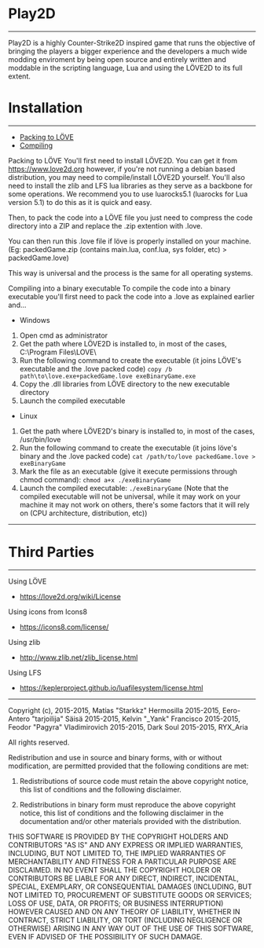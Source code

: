 # Play2D
----------------------------------------------------------------------------------------------------
Play2D is a highly Counter-Strike2D inspired game that runs the objective of bringing the players a bigger experience and the developers a much wide modding enviroment by being open source and entirely written and moddable in the scripting language, Lua and using the LÖVE2D to its full extent.


# Installation
----------------------------------------------------------------------------------------------------
* [Packing to LÖVE](#packing)
* [Compiling](#compiling)

<a name="packing"></a>Packing to LÖVE
You'll first need to install LÖVE2D. You can get it from https://www.love2d.org however, if you're not running a debian based distribution, you may need to compile/install LÖVE2D yourself. You'll also need to install the zlib and LFS lua libraries as they serve as a backbone for some operations. We recommend you to use luarocks5.1 (luarocks for Lua version 5.1) to do this as it is quick and easy.

Then, to pack the code into a LÖVE file you just need to compress the code directory into a ZIP and replace the .zip extention with .love. 

You can then run this .love file if löve is properly installed on your machine.
(Eg: packedGame.zip (contains main.lua, conf.lua, sys folder, etc) > packedGame.love)

This way is universal and the process is the same for all operating systems.

<a name="compiling"></a>Compiling into a binary executable
To compile the code into a binary executable you'll first need to pack the code into a .love as explained earlier and...

* Windows
1. Open cmd as administrator
2. Get the path where LÖVE2D is installed to, in most of the cases, C:\Program Files\LOVE\
3. Run the following command to create the executable (it joins LÖVE's executable and the .love packed code) ```copy /b path\to\love.exe+packedGame.love exeBinaryGame.exe```
4. Copy the .dll libraries from LÖVE directory to the new executable directory
5. Launch the compiled executable

* Linux
1. Get the path where LÖVE2D's binary is installed to, in most of the cases, /usr/bin/love
2. Run the following command to create the executable (it joins löve's binary and the .love packed code) ```cat /path/to/love packedGame.love > exeBinaryGame```
3. Mark the file as an executable (give it execute permissions through chmod command): ```chmod a+x ./exeBinaryGame```
4. Launch the compiled executable: ```./exeBinaryGame```
(Note that the compiled executable will not be universal, while it may work on your machine it may not work on others, there's some factors that it will rely on (CPU architecture, distribution, etc))

----------------------------------------------------------------------------------------------------
# Third Parties
----------------------------------------------------------------------------------------------------
Using LÖVE
* https://love2d.org/wiki/License

Using icons from Icons8
* https://icons8.com/license/

Using zlib
* http://www.zlib.net/zlib_license.html

Using LFS
* https://keplerproject.github.io/luafilesystem/license.html

----------------------------------------------------------------------------------------------------
Copyright (c),
	2015-2015, Matías "Starkkz" Hermosilla
	2015-2015, Eero-Antero "tarjoilija" Säisä
	2015-2015, Kelvin "_Yank" Francisco
	2015-2015, Feodor "Pagyra" Vladimirovich 
	2015-2015, Dark Soul
	2015-2015, RYX_Aria

All rights reserved.

Redistribution and use in source and binary forms, with or without
modification, are permitted provided that the following conditions are met:

1. Redistributions of source code must retain the above copyright notice, this
   list of conditions and the following disclaimer.

2. Redistributions in binary form must reproduce the above copyright notice,
   this list of conditions and the following disclaimer in the documentation
   and/or other materials provided with the distribution.

THIS SOFTWARE IS PROVIDED BY THE COPYRIGHT HOLDERS AND CONTRIBUTORS "AS IS"
AND ANY EXPRESS OR IMPLIED WARRANTIES, INCLUDING, BUT NOT LIMITED TO, THE
IMPLIED WARRANTIES OF MERCHANTABILITY AND FITNESS FOR A PARTICULAR PURPOSE ARE
DISCLAIMED. IN NO EVENT SHALL THE COPYRIGHT HOLDER OR CONTRIBUTORS BE LIABLE
FOR ANY DIRECT, INDIRECT, INCIDENTAL, SPECIAL, EXEMPLARY, OR CONSEQUENTIAL
DAMAGES (INCLUDING, BUT NOT LIMITED TO, PROCUREMENT OF SUBSTITUTE GOODS OR
SERVICES; LOSS OF USE, DATA, OR PROFITS; OR BUSINESS INTERRUPTION) HOWEVER
CAUSED AND ON ANY THEORY OF LIABILITY, WHETHER IN CONTRACT, STRICT LIABILITY,
OR TORT (INCLUDING NEGLIGENCE OR OTHERWISE) ARISING IN ANY WAY OUT OF THE USE
OF THIS SOFTWARE, EVEN IF ADVISED OF THE POSSIBILITY OF SUCH DAMAGE.